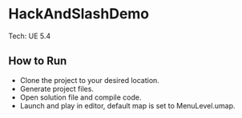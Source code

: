 # HackAndSlashDemo
Tech: UE 5.4
## How to Run
- Clone the project to your desired location.
- Generate project files.
- Open solution file and compile code.
- Launch and play in editor, default map is set to MenuLevel.umap.
